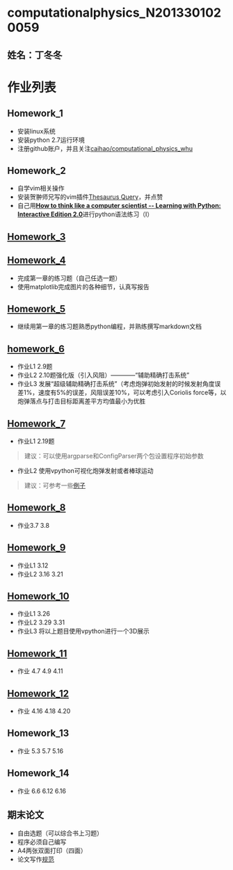 # computationalphysics_N2013301020059
## 姓名：丁冬冬
# 作业列表

## Homework_1
- 安装linux系统
- 安装python 2.7运行环境
- 注册github账户，并且关注[caihao/computational_physics_whu](https://github.com/caihao/computational_physics_whu)

## Homework_2
- 自学vim相关操作
- 安装贺翀师兄写的vim插件[Thesaurus Query](https://github.com/Ron89/thesaurus_query.vim)，并点赞
- 自己用[**How to think like a computer scientist -- Learning with Python: Interactive Edition 2.0**](http://interactivepython.org/runestone/static/thinkcspy/index.html)进行python语法练习（I）

## [Homework_3](https://github.com/Memorieddd/computationalphysics_N2013301020059/tree/master/homework_3rd)


## [Homework_4](https://www.zybuluo.com/Memorieddd/note/316373)
- 完成第一章的练习题（自己任选一题）
- 使用matplotlib完成图片的各种细节，认真写报告


## [Homework_5](https://www.zybuluo.com/Memorieddd/note/321852)
- 继续用第一章的练习题熟悉python编程，并熟练撰写markdown文档
 

## [homework_6](https://www.zybuluo.com/Memorieddd/note/365009)
- 作业L1 2.9题
- 作业L2 2.10题强化版（引入风阻）————“辅助精确打击系统”
- 作业L3 发展“超级辅助精确打击系统”（考虑炮弹初始发射的时候发射角度误差1%，速度有5%的误差，风阻误差10%，可以考虑引入Coriolis force等，以炮弹落点与打击目标距离差平方均值最小为优胜


## [Homework_7](https://www.zybuluo.com/Memorieddd/note/365403)
- 作业L1 2.19题
> 建议：可以使用argparse和ConfigParser两个包设置程序初始参数

- 作业L2 使用vpython可视化炮弹发射或者棒球运动
> 建议：可参考一些[例子](http://www.visualrelativity.com/vpython/)

## [Homework_8](https://www.zybuluo.com/Memorieddd/note/402091)
- 作业3.7 3.8

## [Homework_9](https://www.zybuluo.com/Memorieddd/note/402556)
- 作业L1 3.12
- 作业L2 3.16 3.21

## [Homework_10](https://www.zybuluo.com/Memorieddd/note/405055)
- 作业L1 3.26
- 作业L2 3.29 3.31
- 作业L3 将以上题目使用vpython进行一个3D展示

## [Homework_11](https://www.zybuluo.com/Memorieddd/note/406900)
- 作业 4.7 4.9 4.11

## [Homework_12](https://www.zybuluo.com/Memorieddd/note/410948)
- 作业 4.16 4.18 4.20

## Homework_13
- 作业 5.3 5.7 5.16

## Homework_14
- 作业 6.6 6.12 6.16


## 期末论文
- 自由选题（可以综合书上习题）
- 程序必须自己编写
- A4两张双面打印（四面）
- 论文写作[规范](https://github.com/caihao/computational_physics_whu/blob/master/%E8%AE%BA%E6%96%87%E8%A7%84%E8%8C%83.pdf)
